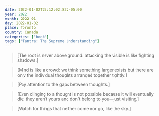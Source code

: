 ```yaml
---
date: 2022-01-02T23:12:02.822-05:00
year: 2022
month: 2022-01
day: 2022-01-02
place: Toronto
country: Canada
categories: ["book"]
tags: ["Tantra: The Supreme Understanding"]
---
```

> [The root is never above ground: attacking the visible is like fighting shadows.]

> [Mind is like a crowd: we think something larger exists but there are only the individual thoughts arranged together tightly.]

> [Pay attention to the gaps between thoughts.]

> [Even clinging to a thought is not possible because it will eventually die: they aren't yours and don't belong to you—just visiting.]

> [Watch for things that neither come nor go, like the sky.]
